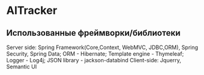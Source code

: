 # AlTracker
Использованные фреймворки/библиотеки
------------------------------------
Server side: Spring Framework(Core,Context, WebMVC, JDBC,ORM), Spring Security, Spring Data; ORM - Hibernate; Template engine - Thymeleaf;
Logger - Log4j; JSON library - jackson-databind
Client-side: Jquerry, Semantic UI
